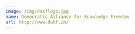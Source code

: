 ```yaml
---
image: /img/dakflogo.jpg
name: Democratic Alliance for Knowledge Freedom
url: http://www.dakf.in/
---
```

